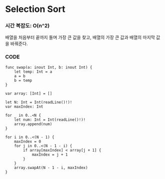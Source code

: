 # Selection Sort
### 시간 복잡도: O(n^2)

배열을 처음부터 끝까지 돌며 가장 큰 값을 찾고, 
배열의 가장 큰 값과 배열의 마지막 값을 바꿔준다.

### CODE
```
func swap(a: inout Int, b: inout Int) {
    let temp: Int = a
    a = b
    b = temp
}

var array: [Int] = []

let N: Int = Int(readLine()!)!
var maxIndex: Int

for _ in 0..<N {
    let num: Int = Int(readLine()!)!
    array.append(num)
}

for i in 0..<(N - 1) {
    maxIndex = 0
    for j in 0..<(N - 1 - i) {
        if array[maxIndex] < array[j + 1] {
            maxIndex = j + 1
        }
    }
    array.swapAt(N - 1 - i, maxIndex)
}
```
